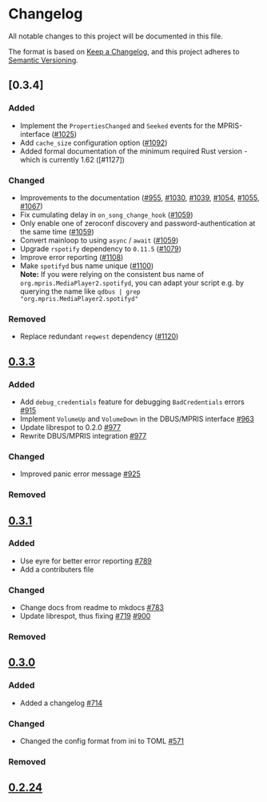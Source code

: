 # Changelog
All notable changes to this project will be documented in this file.

The format is based on [Keep a Changelog](https://keepachangelog.com/en/1.0.0/),
and this project adheres to [Semantic Versioning](https://semver.org/spec/v2.0.0.html).

## [0.3.4]
### Added 
- Implement the `PropertiesChanged` and `Seeked` events for the MPRIS-interface ([#1025])
- Add `cache_size` configuration option ([#1092])
- Added formal documentation of the minimum required Rust version - which is currently 1.62 ([#1127])
### Changed
- Improvements to the documentation ([#955], [#1030], [#1039], [#1054], [#1055], [#1067])
- Fix cumulating delay in `on_song_change_hook` ([#1059])
- Only enable one of zeroconf discovery and password-authentication at the same time ([#1059])
- Convert mainloop to using `async` / `await` ([#1059])
- Upgrade `rspotify` dependency to `0.11.5` ([#1079])
- Improve error reporting ([#1108])
- Make `spotifyd` bus name unique ([#1100])  
  **Note:** If you were relying on the consistent bus name of `org.mpris.MediaPlayer2.spotifyd`,
  you can adapt your script e.g. by querying the name like `qdbus | grep "org.mpris.MediaPlayer2.spotifyd"`
### Removed
- Replace redundant `reqwest` dependency ([#1120])

[#955]: https://github.com/Spotifyd/spotifyd/pull/955
[#1025]: https://github.com/Spotifyd/spotifyd/pull/1025
[#1030]: https://github.com/Spotifyd/spotifyd/pull/1030
[#1039]: https://github.com/Spotifyd/spotifyd/pull/1039
[#1054]: https://github.com/Spotifyd/spotifyd/pull/1054
[#1055]: https://github.com/Spotifyd/spotifyd/pull/1055
[#1059]: https://github.com/Spotifyd/spotifyd/pull/1059
[#1067]: https://github.com/Spotifyd/spotifyd/pull/1067
[#1079]: https://github.com/Spotifyd/spotifyd/pull/1079
[#1092]: https://github.com/Spotifyd/spotifyd/pull/1092
[#1100]: https://github.com/Spotifyd/spotifyd/pull/1100
[#1108]: https://github.com/Spotifyd/spotifyd/pull/1108
[#1120]: https://github.com/Spotifyd/spotifyd/pull/1120

## [0.3.3]
### Added 
- Add `debug_credentials` feature for debugging `BadCredentials` errors [#915]
- Implement `VolumeUp` and `VolumeDown` in the DBUS/MPRIS interface [#963]
- Update librespot to 0.2.0 [#977]
- Rewrite DBUS/MPRIS integration [#977]
### Changed
- Improved panic error message [#925]
### Removed

[#915]: https://github.com/Spotifyd/spotifyd/pull/915
[#925]: https://github.com/Spotifyd/spotifyd/pull/925
[#963]: https://github.com/Spotifyd/spotifyd/pull/963
[#977]: https://github.com/Spotifyd/spotifyd/pull/977

## [0.3.1]
### Added 
- Use eyre for better error reporting [#789]
- Add a contributers file

### Changed
- Change docs from readme to mkdocs [#783]
- Update librespot, thus fixing [#719] [#900]
### Removed

[#789]: https://github.com/Spotifyd/spotifyd/pull/789
[#783]: https://github.com/Spotifyd/spotifyd/pull/783
[#719]: https://github.com/Spotifyd/spotifyd/issues/719
[#900]: https://github.com/Spotifyd/spotifyd/pull/900
## [0.3.0]
### Added
- Added a changelog [#714]
### Changed
- Changed the config format from ini to TOML [#571]

[#571]: https://github.com/Spotifyd/spotifyd/pull/571
[#714]: https://github.com/Spotifyd/spotifyd/pull/714
### Removed

## [0.2.24]

[Unreleased]: https://github.com/Spotifyd/spotifyd/compare/v0.3.3...HEAD
[0.3.3]: https://github.com/Spotifyd/spotifyd/releases/tag/v0.3.3
[0.3.1]: https://github.com/Spotifyd/spotifyd/releases/tag/v0.3.1
[0.3.0]: https://github.com/Spotifyd/spotifyd/releases/tag/v0.3.0
[0.2.24]: https://github.com/Spotifyd/spotifyd/releases/tag/v0.2.24

